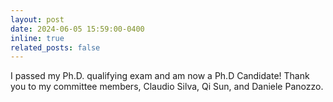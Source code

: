 ```yaml
---
layout: post
date: 2024-06-05 15:59:00-0400
inline: true
related_posts: false
---
```


I passed my Ph.D. qualifying exam and am now a Ph.D Candidate! Thank you to my committee members, Claudio Silva, Qi Sun, and Daniele Panozzo.

